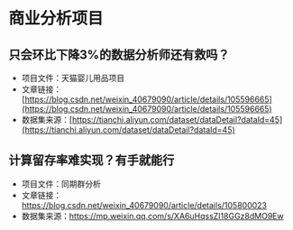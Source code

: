 # 商业分析项目

## 只会环比下降3%的数据分析师还有救吗？
- 项目文件：天猫婴儿用品项目
- 文章链接：[https://blog.csdn.net/weixin_40679090/article/details/105596665](https://blog.csdn.net/weixin_40679090/article/details/105596665)
- 数据集来源：[https://tianchi.aliyun.com/dataset/dataDetail?dataId=45](https://tianchi.aliyun.com/dataset/dataDetail?dataId=45)


## 计算留存率难实现？有手就能行
- 项目文件：同期群分析
- 文章链接：https://blog.csdn.net/weixin_40679090/article/details/105800023
- 数据集来源：https://mp.weixin.qq.com/s/XA6uHqssZI18GGz8dMO9Ew
